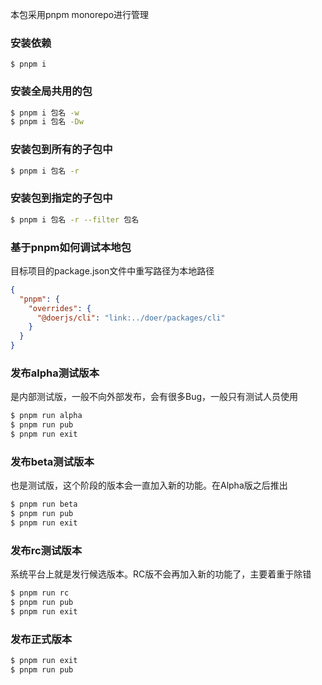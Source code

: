 本包采用pnpm monorepo进行管理

### 安装依赖

```
$ pnpm i
```

### 安装全局共用的包

```bash
$ pnpm i 包名 -w
$ pnpm i 包名 -Dw
```

### 安装包到所有的子包中

```bash
$ pnpm i 包名 -r
```

### 安装包到指定的子包中

```bash
$ pnpm i 包名 -r --filter 包名
```

### 基于pnpm如何调试本地包

目标项目的package.json文件中重写路径为本地路径
```json
{
  "pnpm": {
    "overrides": {
      "@doerjs/cli": "link:../doer/packages/cli"
    }
  }
}
```

### 发布alpha测试版本

是内部测试版，一般不向外部发布，会有很多Bug，一般只有测试人员使用

```bash
$ pnpm run alpha
$ pnpm run pub
$ pnpm run exit
```

### 发布beta测试版本

也是测试版，这个阶段的版本会一直加入新的功能。在Alpha版之后推出

```bash
$ pnpm run beta
$ pnpm run pub
$ pnpm run exit
```

### 发布rc测试版本

系统平台上就是发行候选版本。RC版不会再加入新的功能了，主要着重于除错

```bash
$ pnpm run rc
$ pnpm run pub
$ pnpm run exit
```

### 发布正式版本

```bash
$ pnpm run exit
$ pnpm run pub
```